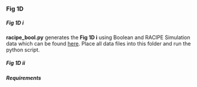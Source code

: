 ### Fig 1D

##### Fig 1D i
**racipe_bool.py** generates the **Fig 1D i** using Boolean and RACIPE Simulation data which can be found [here](https://github.com/uday2607/CSB-SCLC/Simulation_Data). Place all data files into this folder and run the python script.

##### Fig 1D ii



##### Requirements
